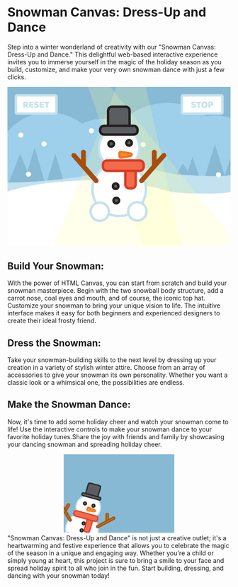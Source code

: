 # Snowman Canvas: Dress-Up and Dance

Step into a winter wonderland of creativity with our "Snowman Canvas: Dress-Up and Dance." This delightful web-based interactive experience invites you to immerse yourself in the magic of the holiday season as you build, customize, and make your very own snowman dance with just a few clicks.

<div align="center">
<img src="./image/snowman.jpg" alt="Snowman" title="Snowman"/>
</div>

## Build Your Snowman:

With the power of HTML Canvas, you can start from scratch and build your snowman masterpiece. Begin with the two snowball body structure, add a carrot nose, coal eyes and mouth, and of course, the iconic top hat. Customize your snowman to bring your unique vision to life. The intuitive interface makes it easy for both beginners and experienced designers to create their ideal frosty friend.

## Dress the Snowman:

Take your snowman-building skills to the next level by dressing up your creation in a variety of stylish winter attire. Choose from an array of accessories to give your snowman its own personality. Whether you want a classic look or a whimsical one, the possibilities are endless.

## Make the Snowman Dance:

Now, it's time to add some holiday cheer and watch your snowman come to life! Use the interactive controls to make your snowman dance to your favorite holiday tunes.Share the joy with friends and family by showcasing your dancing snowman and spreading holiday cheer.

<div align="center">
<img src="./image/background.svg" alt="Snowman" width="250px" title="Snowman"/>
</div>
"Snowman Canvas: Dress-Up and Dance" is not just a creative outlet; it's a heartwarming and festive experience that allows you to celebrate the magic of the season in a unique and engaging way. Whether you're a child or simply young at heart, this project is sure to bring a smile to your face and spread holiday spirit to all who join in the fun. Start building, dressing, and dancing with your snowman today!
